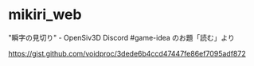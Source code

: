 # mikiri_web
"瞬字の見切り" - OpenSiv3D Discord #game-idea のお題「読む」より

https://gist.github.com/voidproc/3dede6b4ccd47447fe86ef7095adf872

